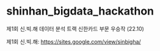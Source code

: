 # shinhan_bigdata_hackathon
제1회 신.빅.해 데이터 분석 트랙 신한카드 부문 우승작 (22.10)

제1회 신.빅.해: https://sites.google.com/view/sinbigha/
